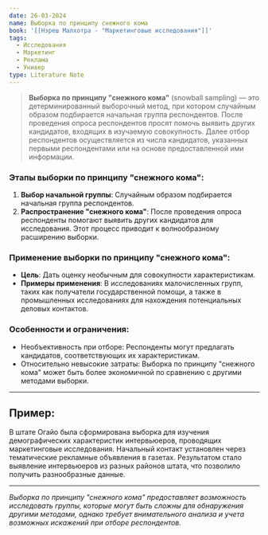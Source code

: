 ```yaml
---
date: 26-03-2024
name: Выборка по принципу снежного кома
book: '[[Нэреш Малхотра - "Маркетинговые исследования"]]'
tags:
  - Исследования
  - Маркетинг
  - Реклама
  - Универ
type: Literature Note
---
```

> **Выборка по принципу "снежного кома"** (snowball sampling) — это детерминированный выборочный метод, при котором случайным образом подбирается начальная группа респондентов. После проведения опроса респондентов просят помочь выявить других кандидатов, входящих в изучаемую совокупность. Далее отбор респондентов осуществляется из числа кандидатов, указанных первыми респондентами или на основе предоставленной ими информации.

### Этапы выборки по принципу "снежного кома":

1. **Выбор начальной группы**: Случайным образом подбирается начальная группа респондентов.
2. **Распространение "снежного кома"**: После проведения опроса респонденты помогают выявить других кандидатов для исследования. Этот процесс приводит к волнообразному расширению выборки.

### Применение выборки по принципу "снежного кома":

- **Цель**: Дать оценку необычным для совокупности характеристикам.
- **Примеры применения**: В исследованиях малочисленных групп, таких как получатели государственной помощи, а также в промышленных исследованиях для нахождения потенциальных деловых контактов.

### Особенности и ограничения:

- Необъективность при отборе: Респонденты могут предлагать кандидатов, соответствующих их характеристикам.
- Относительно невысокие затраты: Выборка по принципу "снежного кома" может быть более экономичной по сравнению с другими методами выборки.

---
## Пример:

В штате Огайо была сформирована выборка для изучения демографических характеристик интервьюеров, проводящих маркетинговые исследования. Начальный контакт установлен через тематические рекламные объявления в газетах. Результатом стало выявление интервьюеров из разных районов штата, что позволило получить разнообразные данные.

---

_Выборка по принципу "снежного кома" предоставляет возможность исследовать группы, которые могут быть сложны для обнаружения другими методами, однако требует внимательного анализа и учета возможных искажений при отборе респондентов._